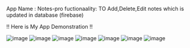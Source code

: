 App Name : Notes-pro
fuctionaality: TO Add,Delete,Edit notes which is updated in database (firebase)


!! Here is My App Demonstration !!

![image](https://github.com/Laxmikant3/Notes-Pro/assets/132117545/98654f6a-5881-45f9-9098-3046c877bf55)
![image](https://github.com/Laxmikant3/Notes-Pro/assets/132117545/9beb0038-b500-4b16-a6d5-adb4445e165b)
![image](https://github.com/Laxmikant3/Notes-Pro/assets/132117545/8d4781d9-0506-476a-a731-df58837717fa)
![image](https://github.com/Laxmikant3/Notes-Pro/assets/132117545/3096ef16-bafd-48f1-9f16-46d2f4faf8d3)
![image](https://github.com/Laxmikant3/Notes-Pro/assets/132117545/f619a0c5-8dff-4028-bebb-7fe44bbdbe7d)
![image](https://github.com/Laxmikant3/Notes-Pro/assets/132117545/1fc2246f-1469-49e4-a880-138e0a946aa9)
![image](https://github.com/Laxmikant3/Notes-Pro/assets/132117545/49a5b808-8f8f-406f-bd09-5367ba7272da)



